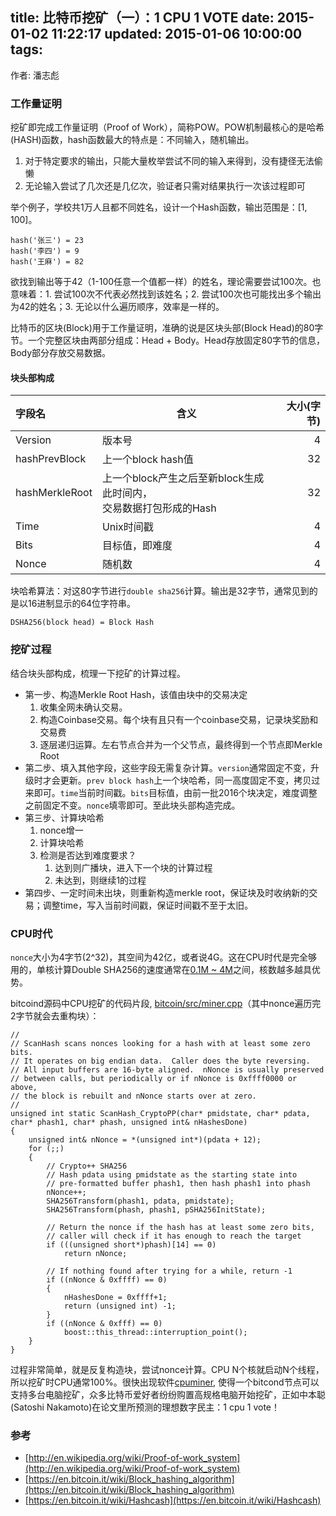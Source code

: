 title: 比特币挖矿（一）：1 CPU 1 VOTE
date: 2015-01-02 11:22:17
updated: 2015-01-06 10:00:00
tags:
---

作者: 潘志彪

### 工作量证明

挖矿即完成工作量证明（Proof of Work），简称POW。POW机制最核心的是哈希(HASH)函数，hash函数最大的特点是：不同输入，随机输出。

1. 对于特定要求的输出，只能大量枚举尝试不同的输入来得到，没有捷径无法偷懒
1. 无论输入尝试了几次还是几亿次，验证者只需对结果执行一次该过程即可

举个例子，学校共1万人且都不同姓名，设计一个Hash函数，输出范围是：[1, 100]。

```
hash('张三') = 23
hash('李四') = 9
hash('王麻') = 82
```

欲找到输出等于42（1-100任意一个值都一样）的姓名，理论需要尝试100次。也意味着：1. 尝试100次不代表必然找到该姓名；2. 尝试100次也可能找出多个输出为42的姓名；3. 无论以什么遍历顺序，效率是一样的。

比特币的区块(Block)用于工作量证明，准确的说是区块头部(Block Head)的80字节。一个完整区块由两部分组成：Head + Body。Head存放固定80字节的信息，Body部分存放交易数据。

#### 块头部构成

字段名 | 含义  | 大小(字节)
:------|------|----------:
Version | 版本号 | 4
hashPrevBlock | 上一个block hash值 | 32
hashMerkleRoot | 上一个block产生之后至新block生成此时间内，<br/>交易数据打包形成的Hash | 32
Time | Unix时间戳 | 4
Bits | 目标值，即难度 | 4
Nonce | 随机数 | 4

块哈希算法：对这80字节进行`double sha256`计算。输出是32字节，通常见到的是以16进制显示的64位字符串。

```
DSHA256(block head) = Block Hash
```

### 挖矿过程

结合块头部构成，梳理一下挖矿的计算过程。

* 第一步、构造Merkle Root Hash，该值由块中的交易决定
   1. 收集全网未确认交易。
   1. 构造Coinbase交易。每个块有且只有一个coinbase交易，记录块奖励和交易费
   1. 逐层递归运算。左右节点合并为一个父节点，最终得到一个节点即Merkle Root
* 第二步、填入其他字段，这些字段无需复杂计算。`version`通常固定不变，升级时才会更新。`prev block hash`上一个块哈希，同一高度固定不变，拷贝过来即可。`time`当前时间戳。`bits`目标值，由前一批2016个块决定，难度调整之前固定不变。`nonce`填零即可。至此块头部构造完成。
* 第三步、计算块哈希
   1. nonce增一
   1. 计算块哈希
   1. 检测是否达到难度要求？
      1. 达到则广播块，进入下一个块的计算过程
      1. 未达到，则继续1的过程
* 第四步、一定时间未出块，则重新构造merkle root，保证块及时收纳新的交易；调整time，写入当前时间戳，保证时间戳不至于太旧。

### CPU时代

`nonce`大小为4字节(2^32)，其空间为42亿，或者说4G。这在CPU时代是完全够用的，单核计算Double SHA256的速度通常在[0.1M ~ 4M](https://en.bitcoin.it/wiki/Non-specialized_hardware_comparison#CPUs.2FAPUs)之间，核数越多越具优势。

bitcoind源码中CPU挖矿的代码片段, [bitcoin/src/miner.cpp](https://github.com/bitcoin/bitcoin/blob/v0.9.3/src/miner.cpp)（其中nonce遍历完2字节就会去重构块）：

```
//
// ScanHash scans nonces looking for a hash with at least some zero bits.
// It operates on big endian data.  Caller does the byte reversing.
// All input buffers are 16-byte aligned.  nNonce is usually preserved
// between calls, but periodically or if nNonce is 0xffff0000 or above,
// the block is rebuilt and nNonce starts over at zero.
//
unsigned int static ScanHash_CryptoPP(char* pmidstate, char* pdata, char* phash1, char* phash, unsigned int& nHashesDone)
{
    unsigned int& nNonce = *(unsigned int*)(pdata + 12);
    for (;;)
    {
        // Crypto++ SHA256
        // Hash pdata using pmidstate as the starting state into
        // pre-formatted buffer phash1, then hash phash1 into phash
        nNonce++;
        SHA256Transform(phash1, pdata, pmidstate);
        SHA256Transform(phash, phash1, pSHA256InitState);
 
        // Return the nonce if the hash has at least some zero bits,
        // caller will check if it has enough to reach the target
        if (((unsigned short*)phash)[14] == 0)
            return nNonce;
 
        // If nothing found after trying for a while, return -1
        if ((nNonce & 0xffff) == 0)
        {
            nHashesDone = 0xffff+1;
            return (unsigned int) -1;
        }
        if ((nNonce & 0xfff) == 0)
            boost::this_thread::interruption_point();
    }
}
```

过程非常简单，就是反复构造块，尝试nonce计算。CPU N个核就启动N个线程，所以挖矿时CPU通常100%。很快出现软件[cpuminer](https://github.com/jgarzik/cpuminer), 使得一个bitcond节点可以支持多台电脑挖矿，众多比特币爱好者纷纷购置高规格电脑开始挖矿，正如中本聪(Satoshi Nakamoto)在论文里所预测的理想数字民主：1 cpu 1 vote！


### 参考
* [http://en.wikipedia.org/wiki/Proof-of-work_system](http://en.wikipedia.org/wiki/Proof-of-work_system)
* [https://en.bitcoin.it/wiki/Block_hashing_algorithm](https://en.bitcoin.it/wiki/Block_hashing_algorithm)
* [https://en.bitcoin.it/wiki/Hashcash](https://en.bitcoin.it/wiki/Hashcash)